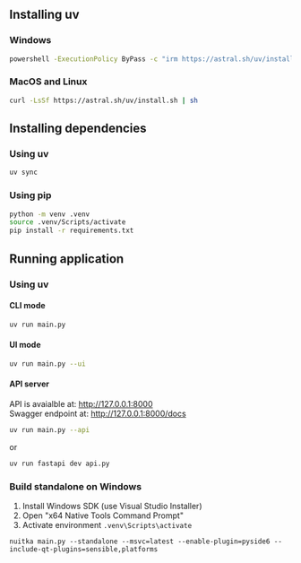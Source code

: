 ## Installing uv

### Windows

```sh
powershell -ExecutionPolicy ByPass -c "irm https://astral.sh/uv/install.ps1 | iex"
```

### MacOS and Linux

```sh
curl -LsSf https://astral.sh/uv/install.sh | sh
```


## Installing dependencies

### Using uv

```sh
uv sync
```

### Using pip

```sh
python -m venv .venv
source .venv/Scripts/activate
pip install -r requirements.txt
```

## Running application

### Using uv

#### CLI mode

```sh
uv run main.py
```

#### UI mode

```sh
uv run main.py --ui
```

#### API server

API is avaialble at: http://127.0.0.1:8000 \
Swagger endpoint at: http://127.0.0.1:8000/docs

```sh
uv run main.py --api
```

or

```sh
uv run fastapi dev api.py
```

### Build standalone on Windows

1. Install Windows SDK (use Visual Studio Installer)
2. Open "x64 Native Tools Command Prompt"
3. Activate environment `.venv\Scripts\activate`

```
nuitka main.py --standalone --msvc=latest --enable-plugin=pyside6 --include-qt-plugins=sensible,platforms
```